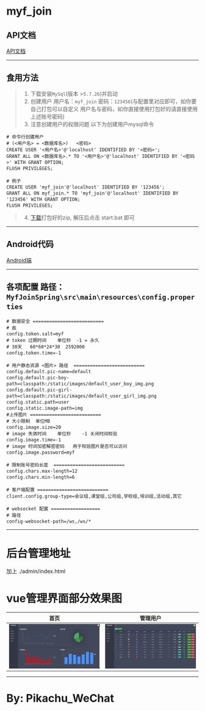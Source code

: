 myf_join
======


API文档
-------
[API文档](https://console-docs.apipost.cn/preview/9e608885058d3ede/38f1d8c9f866c1c9)

---


食用方法
---
>1. 下载安装`MySql`(版本 >`5.7.26`)并启动
>2. 创建用户 用户名：`myf_join` 密码：`123456`(与配置里对应即可，如你要自己打包可以自定义 用户名与密码，如你直接使用打包好的请直接使用上述账号密码)
>3. 注意创建用户的权限问题 以下为创建用户mysql命令
```mysql
# 命令行创建用户
# (<用户名> = <数据库名>)   <密码>
CREATE USER '<用户名>'@'localhost' IDENTIFIED BY '<密码>';
GRANT ALL ON <数据库名>.* TO '<用户名>'@'localhost' IDENTIFIED BY '<密码>' WITH GRANT OPTION;
FLUSH PRIVILEGES;

# 例子
CREATE USER 'myf_join'@'localhost' IDENTIFIED BY '123456';
GRANT ALL ON myf_join.* TO 'myf_join'@'localhost' IDENTIFIED BY '123456' WITH GRANT OPTION;
FLUSH PRIVILEGES;
```
>4. [下载](/jar/myf-join.zip)打包好的zip, 解压后点击 start.bat 即可

---

Android代码
---
[Android端](https://github.com/pikachu0621/MyfJoinAndroid)

---


各项配置 路径：`MyfJoinSpring\src\main\resources\config.properties`
---
```properties
# 数据安全 ==========================
# 盐
config.token.salt=myf
# token 过期时间    单位秒  -1 = 永久
# 30天   60*60*24*30  2592000
config.token.time=-1

# 用户静态资源 <图片> 路径  ==========================
config.default.pic-name=default
config.default.pic-boy-path=classpath:/static/images/default_user_boy_img.png
config.default.pic-girl-path=classpath:/static/images/default_user_girl_img.png
config.static.path=user
config.static.image-path=img
#上传图片 ==========================
# 大小限制  单位MB
config.image.size=20
# image 失效时间    单位秒    -1 关闭时间校验
config.image.time=-1
# image 时间加密解密密码   用于校验图片是否可以访问
config.image.password=myf

# 限制账号密码长度  ==========================
config.chars.max-length=12
config.chars.min-length=6

# 客户端配置 ==========================
client.config.group-type=会议组,课堂组,公司组,学校组,培训组,活动组,其它

# websocket 配置 ==================
# 路径
config-websocket-path=/ws,/ws/*
```

---


后台管理地址
======
加上 ./admin/index.html

vue管理界面部分效果图
======

|首页|管理用户|
|:---:|:--:|
| ![](/material/1.png) | ![](/material/2.png) |

---

By: Pikachu_WeChat
===

